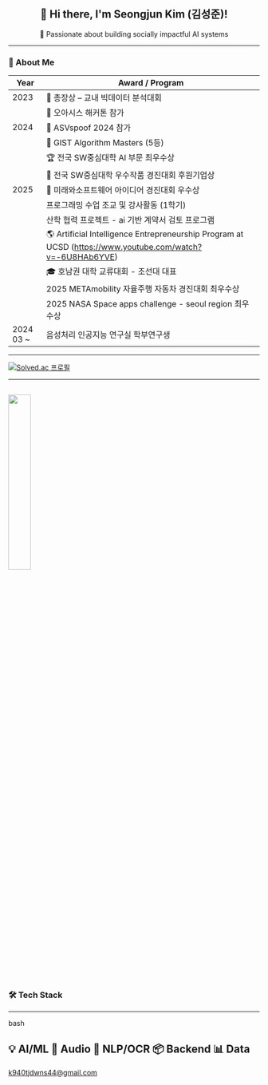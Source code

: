 <h2 align="center">👋 Hi there, I'm <strong>Seongjun Kim (김성준)</strong>!</h2>
<p align="center">
  🚀 Passionate about building socially impactful AI systems
</p>

---

### 🧭 About Me

| Year | Award / Program                                             |
| ---- | ----------------------------------------------------------- |
| 2023 | 🥇 총장상 – 교내 빅데이터 분석대회                                          |
|      | 🏅 오아시스 해커톤 참가                                                |
| 2024 | 🎤 ASVspoof 2024 참가                                         |
|      | 🧮 GIST Algorithm Masters (5등)                                  |
|      | 🏆 전국 SW중심대학 AI 부문 최우수상                                        |
|      | 🤝 전국 SW중심대학 우수작품 경진대회 후원기업상                                     |
| 2025 | 🥈 미래와소프트웨어 아이디어 경진대회 우수상                                   |
|      |  프로그래밍 수업 조교 및 강사활동 (1학기)                                    |
|      |  산학 협력 프로젝트 - ai 기반 계약서 검토 프로그램                    |
|    | 🌎 Artificial Intelligence Entrepreneurship Program at UCSD (https://www.youtube.com/watch?v=-6U8HAb6YVE)|
|    | 🎓 호남권 대학 교류대회 - 조선대 대표                                       |
|   | 2025 METAmobility 자율주행 자동차 경진대회 최우수상                               |
|  | 2025 NASA Space apps challenge - seoul region 최우수상                          |
| 2024 03 ~  | 음성처리 인공지능 연구실 학부연구생 



---
[![Solved.ac
프로필](http://mazassumnida.wtf/api/v2/generate_badge?boj=k940tjdwns)](https://solved.ac/k940tjdwns)

---
<img src="https://github-readme-stats.vercel.app/api/top-langs/?username=tjdwns221&layout=compact&theme=tokyonight" width="30%" /> </p>
---
### 🛠️ Tech Stack

---
bash

💡 AI/ML      🧪 Audio       🧾 NLP/OCR    📦 Backend     📊 Data
---
k940tjdwns44@gmail.com
